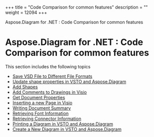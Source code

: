 +++
title = "Code Comparison for common features" 
description = "" 
weight = 12094 
+++

Aspose.Diagram for .NET : Code Comparison for common features  

# Aspose.Diagram for .NET : Code Comparison for common features


This section includes the following topics

*   [Save VSD File to Different File Formats](https://docs2.aspose.com/diagram/net/plugins/asposediagramnetforvsto/codecomparisonforcommonfeatures/save+vsd+file+to+different+file+formats)
*   [Update shape properties in VSTO and Aspose.Diagram](https://docs2.aspose.com/diagram/net/plugins/asposediagramnetforvsto/codecomparisonforcommonfeatures/update+shape+properties+in+vsto+and+aspose.diagram)
*   [Add Shapes](https://docs2.aspose.com/diagram/net/plugins/asposediagramnetforvsto/codecomparisonforcommonfeatures/add+shapes)
*   [Add Comments to Drawings in Visio](https://docs2.aspose.com/diagram/net/plugins/asposediagramnetforvsto/codecomparisonforcommonfeatures/add+comments+to+drawings+in+visio)
*   [Get Document Properties](https://docs2.aspose.com/diagram/net/plugins/asposediagramnetforvsto/codecomparisonforcommonfeatures/get+document+properties)
*   [Inserting a new Page in Visio](https://docs2.aspose.com/diagram/net/plugins/asposediagramnetforvsto/codecomparisonforcommonfeatures/inserting+a+new+page+in+visio)
*   [Writing Document Summary](https://docs2.aspose.com/diagram/net/plugins/asposediagramnetforvsto/codecomparisonforcommonfeatures/writing+document+summary)
*   [Retrieving Font Information](https://docs2.aspose.com/diagram/net/plugins/asposediagramnetforvsto/codecomparisonforcommonfeatures/retrieving+font+information)
*   [Retrieving Connector Information](https://docs2.aspose.com/diagram/net/plugins/asposediagramnetforvsto/codecomparisonforcommonfeatures/retrieving+connector+information)
*   [Printing a Diagram in VSTO and Aspose.Diagram](https://docs2.aspose.com/diagram/net/plugins/asposediagramnetforvsto/codecomparisonforcommonfeatures/printing+a+diagram+in+vsto+and+aspose.diagram)
*   [Create a New Diagram in VSTO and Aspose.Diagram](https://docs2.aspose.com/diagram/net/plugins/asposediagramnetforvsto/codecomparisonforcommonfeatures/create+a+new+diagram+in+vsto+and+aspose.diagram)

